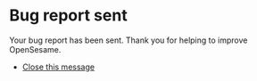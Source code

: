 # Bug report sent

Your bug report has been sent. Thank you for helping to improve OpenSesame.

- [Close this message](opensesame://action.close_current_tab)
